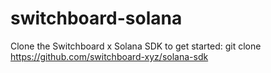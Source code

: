 # switchboard-solana

Clone the Switchboard x Solana SDK to get started:
git clone https://github.com/switchboard-xyz/solana-sdk

